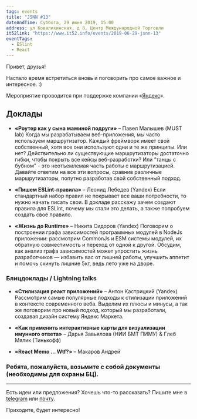 ```yaml
---
tags: events
title: "JSNN #13"
dateAndTime: Суббота, 29 июня 2019, 15:00
address: ул Ковалихинская, д 8, Центр Международной Торговли
it52link: "https://www.it52.info/events/2019-06-29-jsnn-13"
eventTags:
  - ESlint
  - React
---
```


Привет, друзья!

Настало время встретиться вновь и поговорить про самое важное и интересное. :)

Мероприятие проводится при поддержке компании «[Яндекс](https://www.yandex.ru/)».

## Доклады

- **«Роутер как у сына маминой подруги»** – Павел Малышев (MUST lab)
  Когда мы разрабатываем веб-приложения, мы часто используем маршрутизатор. Каждый фреймворк имеет свой собственный, хотя все они используют одни и те же принципы. Или нет? Действительно ли существующие маршрутизаторы достаточно гибки, чтобы покрыть все кейсы веб-разработки? Или "танцы с бубном" - это неотъемлемая часть работы с маршрутизацией. Давайте ответим на все эти вопросы, сравнив различные маршрутизаторы, попутно разработав свой собственный подход.

- **«Пишем ESLint-правила»** – Леонид Лебедев (Yandex)
  Если стандартный набор правил не покрывает все ваши потребности, то нужно начать писать свои. В докладе расскажу зачем создают правила для ESLint, почему мы стали это делать, а также попробуем создать своё правило.
  
- **«Жизнь до Runtime»** – Никита Сидоров (Yandex)
  Поговорим о построении графа зависимостей программных модулей в NodeJs приложении: рассмотрим CommonJs и ESM системы модулей, их обратную совместимость и переход от одной к другой. Обсудим, как анализ графа зависимостей может упростить жизнь разработчиков — избавить вас от лишней работы, улучшить аппетит и помочь скинуть лишние 5кг, ведь лето уже на дворе.
  
### Блицдоклады / Lightning talks

- **«Стилизация реакт приложений»** – Антон Кастрицкий (Yandex)
  Рассмотрим самые популярные подходы к стилизации приложений в контексте современного веба. Выделим их плюсы и минусы, а так же поговорим про новый подход, который мы разработали, создавая дизайн систему Яндекс Маркета.
  
- **«Как применить интерактивные карты для визуализации имунного ответа»** – Дарья Завьялова (НИИ БМТ ПИМУ) & Глеб Мялик (Тинькофф)
  
- **«React Memo … Wtf?»** – Макаров Андрей
 
 
### Ребята, пожалуйста, возьмите с собой документы (необходимы для охраны БЦ).

----

Есть идеи или предложения? Хочешь что-то рассказать?
Пишите мне в [telegram](https://t.me/r3nya) или [почту](mailto:me@r3nya.ru).

Приходите, будет интересно!
